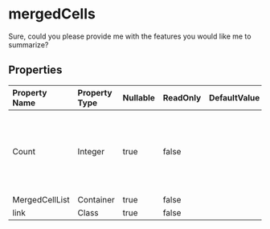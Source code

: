 # **mergedCells**

Sure, could you please provide me with the features you would like me to summarize? 

## **Properties**

| Property Name | Property Type | Nullable |  ReadOnly | DefaultValue | Description | 
| :- | :- | :- |:- |  :- | :- |
|Count|Integer|true|false |  |An integer property labeled as "count" and marked as an XML element in the class.|
|MergedCellList|Container|true|false |  ||
|link|Class|true|false |  ||

